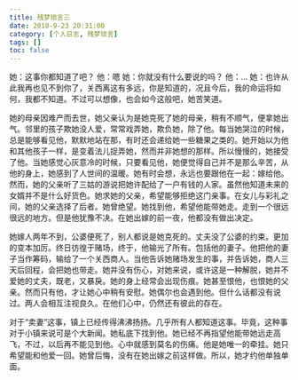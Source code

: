 ```yaml
---
title: 残梦琐言三
date: 2010-9-23 20:31:00
category: [个人日志, 残梦琐言]
tags: []
toc: false
---
```

她：这事你都知道了吧？ 
他：嗯 
她：你就没有什么要说的吗？ 
他：… 
她：也许从此我再也见不到你了，关西离这有多远，你是知道的，况且今后，我的命运将如何，我都不知道。不过可以想像，也会如今这般吧，她苦笑道。
<!-- more -->

她的母亲因难产而去世，她父亲认为是她克死了她的母亲，稍有不顺气，便拿她出气。邻里的孩子欺她没人爱，常常戏弄她，欺负她，除了他。每当她哭泣的时候，总是能够看见他，默默地站在那，有时还会递给她一些糖果之类的。她开始以为他和其他孩子一样，是变着法儿捉弄她，然而并非她想的那样。所以慢慢的，她接受了他。当她感觉心灰意冷的时候，只要看见他，她便觉得自己并不是那么辛苦，从他的身上，她感到了人世间的温暖。她有时会想，永远也要跟他在一起：嫁给他。然而，她的父亲听了三姑的游说把她许配给了一户有钱的人家。虽然他知道未来的女婿并不是什么好货色。她求她的父亲，希望能够拒绝这门亲事。在女儿与彩礼之间，她的父亲选择了后者。她曾绝望。她找到他，希望他能带她走。走到一个很远很远的地方。但是他犹豫不决。在她出嫁的前一夜，他都没有做出决定。

她嫁人两年不到，公婆便死了，别人都说是她克死的。丈夫没了公婆的约束。更加的变本加厉。终日彷徨于赌场，终于，他输光了所有。包括他的妻子。他把他的妻子当作筹码，输给了一个关西商人。当他告诉她赌场发生的事，并告诉她，商人三天后回程，会把她也带走。她并没有伤心，对她来说，或许这是一种解脱，她并不爱她的丈夫，既老，又暴戾。她的身上经常会出现伤痕。她甚至恨他，也恨她的父亲。然而只有他，才让她心中稍有安慰。她偶尔也会遇到他。但什么话都没有说过。两人会相互注视良久。在他们心中，仍然还有彼此的存在。

对于“卖妻”这事，镇上已经传得沸沸扬扬。几乎所有人都知道这事。毕竟，这种事对于小镇来说可是个大新闻。她私底下找到他。她已经不再指望他能带她远走高飞，不过，以后再不能见到他。心中就感到莫名的伤痛。他是她唯一的牵挂。她只希望能和他爱一回。她曾后悔，没有在她出嫁之前这样做。所以，她才约他单独单面。